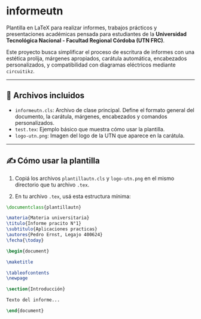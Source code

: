# informeutn

Plantilla en LaTeX para realizar informes, trabajos prácticos y presentaciones académicas pensada para estudiantes de la **Universidad Tecnológica Nacional - Facultad Regional Córdoba (UTN FRC)**.

Este proyecto busca simplificar el proceso de escritura de informes con una estética prolija, márgenes apropiados, carátula automática, encabezados personalizados, y compatibilidad con diagramas eléctricos mediante `circuitikz`.

---

## 📁 Archivos incluidos

- `informeutn.cls`: Archivo de clase principal. Define el formato general del documento, la carátula, márgenes, encabezados y comandos personalizados.
- `test.tex`: Ejemplo básico que muestra cómo usar la plantilla.
- `logo-utn.png`: Imagen del logo de la UTN que aparece en la carátula.

---

## ✍️ Cómo usar la plantilla

1. Copiá los archivos `plantillautn.cls` y `logo-utn.png` en el mismo directorio que tu archivo `.tex`.

2. En tu archivo `.tex`, usá esta estructura mínima:

```latex
\documentclass{plantillautn}

\materia{Materia universitaria}
\titulo{Informe pracito N°1}
\subtitulo{Aplicaciones practicas}
\autores{Pedro Ernst, Legajo 400624}
\fecha{\today}

\begin{document}

\maketitle

\tableofcontents
\newpage

\section{Introducción}

Texto del informe...

\end{document}
